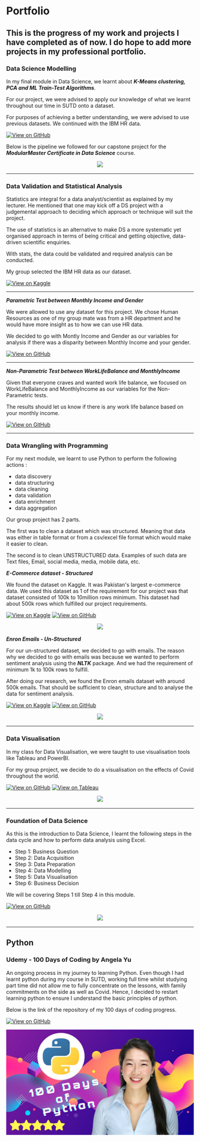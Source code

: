 # Portfolio 

This is the progress of my work and projects I have completed as of now. I do hope to add more projects in my professional portfolio.
------------------------------------------------------------------

### Data Science Modelling

In my final module in Data Science, we learnt about ***K-Means clustering, PCA and ML Train-Test Algorithms***. 

For our project, we were advised to apply our knowledge of what we learnt throughout our time in SUTD onto a dataset.

For purposes of achieving a better understanding, we were advised to use previous datasets. We continued with the IBM HR data.

[![View on GitHub](https://img.shields.io/badge/GitHub-View_on_GitHub-blue?logo=GitHub)](https://vinothnk.github.io/Data-Science-Modelling/)


Below is the pipeline we followed for our capstone project for the ***ModularMaster Certificate in Data Science*** course.
<center><img src="https://www.aismartz.com/blog/wp-content/uploads/2019/11/Electronic-Design-Automation-data-science-model.jpg"/></center>

------------------------------------------------------------------

### Data Validation and Statistical Analysis

Statistics are integral for a data analyst/scientist as explained by my lecturer. He mentioned that one may kick off a DS project with a judgemental approach to deciding which approach or technique will suit the project.

The use of statistics is an alternative to make DS a more systematic yet organised approach in terms of being critical and getting objective, data-driven scientific enquiries.

With stats, the data could be validated and required analysis can be conducted.

My group selected the IBM HR data as our dataset.

[![View on Kaggle](https://img.shields.io/badge/Kaggle-View%20on%20Kaggle-orange)](https://www.kaggle.com/datasets/pavansubhasht/ibm-hr-analytics-attrition-dataset)

------------------------------------------------------------------

***Parametric Test between Monthly Income and Gender***

We were allowed to use any dataset for this project. We chose Human Resources as one of my group mate was from a HR department and he would have more insight as to how we can use HR data.

We decided to go with Montly Income and Gender as our variables for analysis if there was a disparity between Monthly Income and your gender.

[![View on GitHub](https://img.shields.io/badge/GitHub-View_on_GitHub-blue?logo=GitHub)](https://vinothnk.github.io/Data-Validation-Statistical-Analysis---Parametric/)

------------------------------------------------------------------

***Non-Parametric Test between WorkLifeBalance and MonthlyIncome***

Given that everyone craves and wanted work life balance, we focused on WorkLifeBalance and MonthlyIncome as our variables for the Non-Parametric tests.

The results should let us know if there is any work life balance based on your monthly income.

[![View on GitHub](https://img.shields.io/badge/GitHub-View_on_GitHub-blue?logo=GitHub)](https://vinothnk.github.io/Data-Validation-Statistical-Analysis-Non-Parametric/)

---

### Data Wrangling with Programming

For my next module, we learnt to use Python to perform the following actions :
- data discovery
- data structuring
- data cleaning
- data validation
- data enrichment
- data aggregation

Our group project has 2 parts. 

The first was to clean a dataset which was structured. Meaning that data was either in table format or from a csv/excel file format
which would make it easier to clean.

The second is to clean UNSTRUCTURED data. Examples of such data are Text files, Email, social media, media, mobile data, etc.


***E-Commerce dataset - Structured***

We found the dataset on Kaggle. It was Pakistan's largest e-commerce data. We used this dataset as 1 of the requirement for our project was that
dataset consisted of 100k to 10million rows minimum. This dataset had about 500k rows which fulfilled our project requirements.

[![View on Kaggle](https://img.shields.io/badge/Kaggle-View%20on%20Kaggle-orange)](https://www.kaggle.com/datasets/zusmani/pakistans-largest-ecommerce-dataset)
[![View on GitHub](https://img.shields.io/badge/GitHub-View_on_GitHub-blue?logo=GitHub)](https://vinothnk.github.io/Data-Wrangling-with-Programming/)

<center><img src="https://user-images.githubusercontent.com/108440564/179391657-b548ee79-3085-46de-ba72-f0b149871e2a.png"/></center>



***Enron Emails - Un-Structured***

For our un-structured dataset, we decided to go with emails. The reason why we decided to go with emails was because we wanted to perform sentiment analysis using the 
***NLTK*** package. And we had the requirement of minimum 1k to 100k rows to fulfill. 

After doing our research, we found the Enron emails dataset with around 500k emails. That should be sufficient to clean, structure and to analyse the data for sentiment analysis.

[![View on Kaggle](https://img.shields.io/badge/Kaggle-View%20on%20Kaggle-orange)](https://www.kaggle.com/datasets/wcukierski/enron-email-dataset)
[![View on GitHub](https://img.shields.io/badge/GitHub-View_on_GitHub-blue?logo=GitHub)](https://vinothnk.github.io/Data-Wrangling-with-Programming-2/)
<center><img src="https://storage.googleapis.com/kaggle-datasets-images/55/110/b720c0cc3f965a27a2b2bfae3c815f1f/dataset-card.png"/></center>

------------------------------------------------------------------

### Data Visualisation

In my class for Data Visualisation, we were taught to use visualisation tools like Tableau and PowerBI.

For my group project, we decide to do a visualisation on the effects of Covid throughout the world.

[![View on GitHub](https://img.shields.io/badge/GitHub-View_on_GitHub-blue?logo=GitHub)](https://github.com/vinothnk/Data-Storytelling-with-Visualisation) 
[![View on Tableau](https://img.shields.io/badge/Tableau-View%20on%20Tableau%20Public-brightgreen)](https://public.tableau.com/views/CovidDataVisualisation_16579515462230/Storyline?:language=en-GB&publish=yes&:display_count=n&:origin=viz_share_link)


<center><img src="https://assets.entrepreneur.com/content/3x2/2000/20190909181947-sale-21635-primary-image-wide.jpeg"/></center>

------------------------------------------------------------------

### Foundation of Data Science

As this is the introduction to Data Science, I learnt the following steps in the data cycle and how to perform data analysis using Excel.

- Step 1: Business Question
- Step 2: Data Acquisition
- Step 3: Data Preparation
- Step 4: Data Modelling
- Step 5: Data Visualisation
- Step 6: Business Decision

We will be covering Steps 1 till Step 4 in this module.

[![View on GitHub](https://img.shields.io/badge/GitHub-View_on_GitHub-blue?logo=GitHub)](https://github.com/vinothnk/Foundation-of-Data-Science)

<center><img src="https://www.analytixlabs.co.in/blog/wp-content/uploads/2021/03/blogs-banner-7c-01-scaled-1024x724.jpg"/></center>

------------------------------------------------------------------

## Python

### Udemy - 100 Days of Coding by Angela Yu

An ongoing process in my journey to learning Python. Even though I had learnt python during my course in SUTD, working full time whilst studying part time did not allow me to fully concentrate on the lessons, with family commitments on the side as well as Covid. Hence, I decided to restart learning python to ensure I understand the basic principles of python. 

Below is the link of the repository of my 100 days of coding progress.

[![View on GitHub](https://img.shields.io/badge/GitHub-View_on_GitHub-blue?logo=GitHub)](https://github.com/vinothnk/100-Days-of-Coding)

<center><img src="images/100daysofpython.jpg"/></center>
